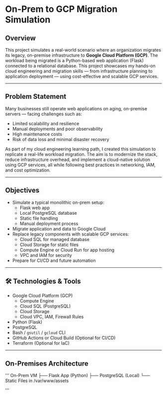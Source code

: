 # On-Prem to GCP Migration Simulation

## Overview
This project simulates a real-world scenario where an organization migrates its legacy, on-premise infrastructure to **Google Cloud Platform (GCP)**. The workload being migrated is a Python-based web application (Flask) connected to a relational database. This project showcases my hands-on cloud engineering and migration skills — from infrastructure planning to application deployment — using cost-effective and scalable GCP services.

---

##  Problem Statement

Many businesses still operate web applications on aging, on-premise servers — facing challenges such as:

- Limited scalability and resilience
- Manual deployments and poor observability
- High maintenance costs
- Risk of data loss and minimal disaster recovery

As part of my cloud engineering learning path, I created this simulation to replicate a real-life workload migration. The aim is to modernize the stack, reduce infrastructure overhead, and implement a cloud-native solution using GCP services, all while following best practices in networking, IAM, and cost optimization.

---

##  Objectives

- Simulate a typical monolithic on-prem setup:
  - Flask web app
  - Local PostgreSQL database
  - Static file handling
  - Manual deployment process
- Migrate application and data to Google Cloud
- Replace legacy components with scalable GCP services:
  - Cloud SQL for managed database
  - Cloud Storage for static files
  - Compute Engine or Cloud Run for app hosting
  - VPC and IAM for security
- Prepare for CI/CD and future automation

---

## 🛠 Technologies & Tools

- Google Cloud Platform (GCP)
  - Compute Engine
  - Cloud SQL (PostgreSQL)
  - Cloud Storage
  - Cloud VPC, IAM, Firewall Rules
- Python (Flask)
- PostgreSQL
- Bash / `gsutil` / `gcloud` CLI
- GitHub Actions or Cloud Build (Optional for CI/CD)
- Terraform (Optional for IaC)

---

## On-Premises Architecture

'''
On-Prem VM
├── Flask App (Python)
├── PostgreSQL (Local)
└── Static Files in /var/www/assets

'''
